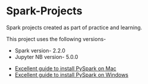 # Spark-Projects

Spark projects created as part of practice and learning. 

This project uses the following versions-
- Spark version- 2.2.0
- Jupyter NB version- 5.0.0

* [Excellent guide to install PySpark on Mac](https://medium.com/@GalarnykMichael/install-spark-on-mac-pyspark-453f395f240b)
* [Excellent guide to install PySpark on Windows](https://medium.com/@GalarnykMichael/install-spark-on-windows-pyspark-4498a5d8d66c)


